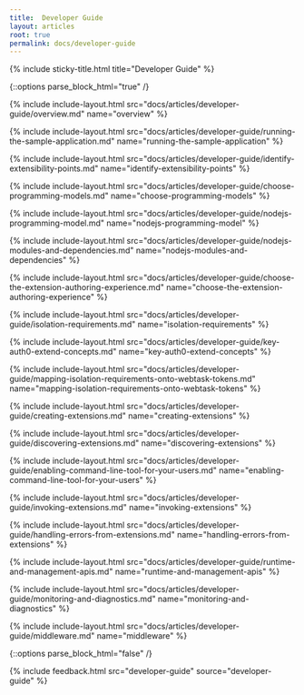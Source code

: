 ```yaml
---
title:  Developer Guide
layout: articles
root: true
permalink: docs/developer-guide
--- 
```

{% include sticky-title.html title="Developer Guide" %}

{::options parse_block_html="true" /}

{% include include-layout.html src="docs/articles/developer-guide/overview.md" name="overview" %}

{% include include-layout.html src="docs/articles/developer-guide/running-the-sample-application.md" name="running-the-sample-application" %}

{% include include-layout.html src="docs/articles/developer-guide/identify-extensibility-points.md" name="identify-extensibility-points" %}

{% include include-layout.html src="docs/articles/developer-guide/choose-programming-models.md" name="choose-programming-models" %}

{% include include-layout.html src="docs/articles/developer-guide/nodejs-programming-model.md" name="nodejs-programming-model" %}

{% include include-layout.html src="docs/articles/developer-guide/nodejs-modules-and-dependencies.md" name="nodejs-modules-and-dependencies" %}

{% include include-layout.html src="docs/articles/developer-guide/choose-the-extension-authoring-experience.md" name="choose-the-extension-authoring-experience" %}

{% include include-layout.html src="docs/articles/developer-guide/isolation-requirements.md" name="isolation-requirements" %}

{% include include-layout.html src="docs/articles/developer-guide/key-auth0-extend-concepts.md" name="key-auth0-extend-concepts" %}

{% include include-layout.html src="docs/articles/developer-guide/mapping-isolation-requirements-onto-webtask-tokens.md" name="mapping-isolation-requirements-onto-webtask-tokens" %}

{% include include-layout.html src="docs/articles/developer-guide/creating-extensions.md" name="creating-extensions" %}

{% include include-layout.html src="docs/articles/developer-guide/discovering-extensions.md" name="discovering-extensions" %}

{% include include-layout.html src="docs/articles/developer-guide/enabling-command-line-tool-for-your-users.md" name="enabling-command-line-tool-for-your-users" %}

{% include include-layout.html src="docs/articles/developer-guide/invoking-extensions.md" name="invoking-extensions" %}

{% include include-layout.html src="docs/articles/developer-guide/handling-errors-from-extensions.md" name="handling-errors-from-extensions" %}

{% include include-layout.html src="docs/articles/developer-guide/runtime-and-management-apis.md" name="runtime-and-management-apis" %}

{% include include-layout.html src="docs/articles/developer-guide/monitoring-and-diagnostics.md" name="monitoring-and-diagnostics" %}

{% include include-layout.html src="docs/articles/developer-guide/middleware.md" name="middleware" %}
 
{::options parse_block_html="false" /}

{% include feedback.html src="developer-guide" source="developer-guide" %}